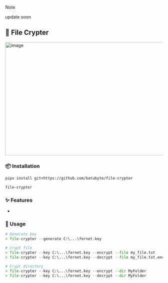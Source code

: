 > [!NOTE]
> update soon

## 🔐 File Crypter
<img width="872" height="363" alt="image" src="https://github.com/user-attachments/assets/6766bf65-5b16-4ced-a916-2fa4d282506d" />

### 📦 Installation
```bash
pipx install git+https://github.com/batubyte/file-crypter
```
```bash
file-crypter
```

### ✨ Features
* 

### 📝 Usage
```py
# Generate key
> file-crypter --generate C:\...\fernet.key

# Crypt file
> file-crypter --key C:\...\fernet.key --encrypt --file my_file.txt
> file-crypter --key C:\...\fernet.key --decrypt --file my_file.txt.encrypted

# Crypt directory
> file-crypter --key C:\...\fernet.key --encrypt --dir MyFolder
> file-crypter --key C:\...\fernet.key --decrypt --dir MyFolder
```
